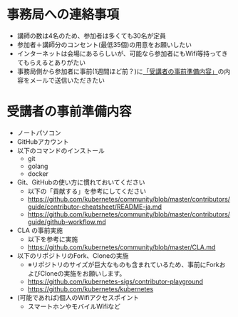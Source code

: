 # 事務局への連絡事項
- 講師の数は4名のため、参加者は多くても30名が定員
- 参加者＋講師分のコンセント(最低35個)の用意をお願いしたい
- インターネットは会場にあるらしいが、可能なら参加者にもWifi等持ってきてもらえるとありがたい
- 事務局側から参加者に事前(1週間ほど前？)に[「受講者の事前準備内容」](#受講者の事前準備内容)の内容をメールで送信いただきたい

# 受講者の事前準備内容
- ノートパソコン
- GitHubアカウント
- 以下のコマンドのインストール
  - git 
  - golang
  - docker
- Git、GitHubの使い方に慣れておいてください
  - 以下の「貢献する」を参考にしてください
  - https://github.com/kubernetes/community/blob/master/contributors/guide/contributor-cheatsheet/README-ja.md
  - https://github.com/kubernetes/community/blob/master/contributors/guide/github-workflow.md
- CLA の事前実施
  - 以下を参考に実施
  - https://github.com/kubernetes/community/blob/master/CLA.md
- 以下のリポジトリのFork、Cloneの実施
  - ※リポジトリのサイズが巨大なものも含まれているため、事前にForkおよびCloneの実施をお願いします。
  - https://github.com/kubernetes-sigs/contributor-playground 
  - https://github.com/kubernetes/kubernetes
- (可能であれば)個人のWifiアクセスポイント
  - スマートホンやモバイルWifiなど

